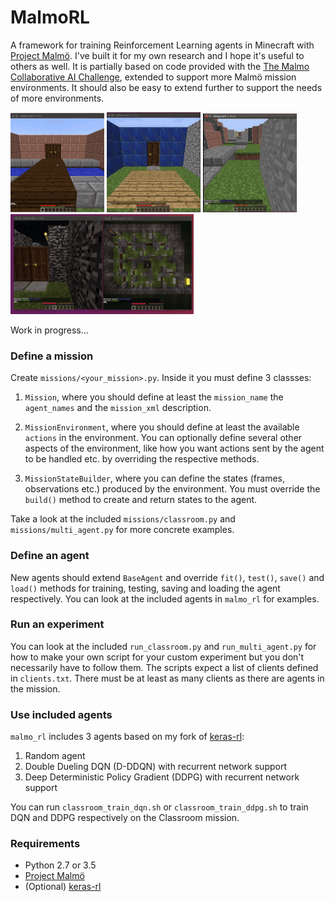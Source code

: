 # MalmoRL
A framework for training Reinforcement Learning agents in Minecraft with [Project Malmö](https://github.com/Microsoft/malmo). I've built it for my own research and I hope it's useful to others as well. It is partially based on code provided with the [The Malmo Collaborative AI Challenge](https://github.com/Microsoft/malmo-challenge), extended to support more Malmö mission environments. It should also be easy to extend further to support the needs of more environments.   

![DRQN with biased ε-greedy](pools_dqn.gif)
![DRQN with biased ε-greedy](rooms_dqn.gif)
![DRQN with biased ε-greedy](obstacles_dqn.gif)
![DRQN with biased ε-greedy](labyrinth_dqn.gif)

Work in progress...

### Define a mission
Create `missions/<your_mission>.py`. Inside it you must define 3 classses: 
1. `Mission`, where you should define at least the `mission_name` the `agent_names` and the `mission_xml` description.

2. `MissionEnvironment`, where you should define at least the available `actions` in the environment. You can optionally define several other aspects of the environment, like how you want actions sent by the agent to be handled etc. by overriding the respective methods.

3. `MissionStateBuilder`, where you can define the states (frames, observations etc.) produced by the environment. You must override the `build()` method to create and return states to the agent.

Take a look at the included `missions/classroom.py` and `missions/multi_agent.py` for more concrete examples.

### Define an agent
New agents should extend `BaseAgent` and override `fit()`, `test()`, `save()` and `load()` methods for training, testing, saving and loading the agent respectively. You can look at the included agents in `malmo_rl` for examples.

### Run an experiment
You can look at the included `run_classroom.py` and `run_multi_agent.py` for how to make your own script for your custom experiment but you don't necessarily have to follow them. The scripts expect a list of clients defined in `clients.txt`. There must be at least as many clients as there are agents in the mission.

### Use included agents
`malmo_rl` includes 3 agents based on my fork of [keras-rl](https://github.com/petrosgk/keras-rl):
1. Random agent
2. Double Dueling DQN (D-DDQN) with recurrent network support
3. Deep Deterministic Policy Gradient (DDPG) with recurrent network support

You can run `classroom_train_dqn.sh` or `classroom_train_ddpg.sh` to train DQN and DDPG respectively on the Classroom mission.

### Requirements
- Python 2.7 or 3.5
- [Project Malmö](https://github.com/Microsoft/malmo)
- (Optional) [keras-rl](https://github.com/petrosgk/keras-rl)
